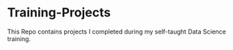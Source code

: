 # Training-Projects

This Repo contains projects I completed during my self-taught Data Science training.
